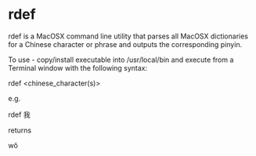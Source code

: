 rdef
====

rdef is a MacOSX command line utility that parses all MacOSX dictionaries for a Chinese character or phrase and outputs the corresponding pinyin.

To use - copy/install executable into /usr/local/bin and execute from a Terminal window with the following syntax:

rdef <chinese_character(s)>

e.g.

rdef 我

returns

wǒ


